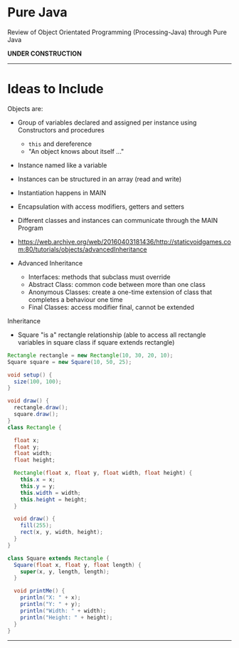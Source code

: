 # Pure Java
Review of Object Orientated Programming (Processing-Java) through Pure Java

**UNDER CONSTRUCTION**


---

# Ideas to Include

Objects are:
- Group of variables declared and assigned per instance using Constructors and procedures
  - `this` and dereference
  - "An object knows about itself ..."
- Instance named like a variable
- Instances can be structured in an array (read and write)
- Instantiation happens in MAIN
- Encapsulation with access modifiers, getters and setters
- Different classes and instances can communicate through the MAIN Program

- https://web.archive.org/web/20160403181436/http://staticvoidgames.com:80/tutorials/objects/advancedInheritance
- Advanced Inheritance
  - Interfaces: methods that subclass must override
  - Abstract Class: common code between more than one class
  - Anonymous Classes: create a one-time extension of class that completes a behaviour one time
  - Final Classes: access modifier final, cannot be extended 


Inheritance
- Square "is a" rectangle relationship (able to access all rectangle variables in square class if square extends rectangle)
```java
Rectangle rectangle = new Rectangle(10, 30, 20, 10);
Square square = new Square(10, 50, 25);

void setup() {
  size(100, 100);
}

void draw() {
  rectangle.draw();
  square.draw();
}
class Rectangle {

  float x;
  float y;
  float width;
  float height;

  Rectangle(float x, float y, float width, float height) {
    this.x = x;
    this.y = y;
    this.width = width;
    this.height = height;
  }

  void draw() {
    fill(255);
    rect(x, y, width, height);
  }
}

class Square extends Rectangle {
  Square(float x, float y, float length) {
    super(x, y, length, length);
  }

  void printMe() {
    println("X: " + x);
    println("Y: " + y);
    println("Width: " + width);
    println("Height: " + height);
  }
}

```

---
